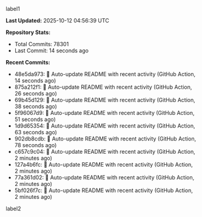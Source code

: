 
label1 
<!-- ACTIVITY_START -->
**Last Updated:** 2025-10-12 04:56:39 UTC

**Repository Stats:**
- Total Commits: 78301
- Last Commit: 14 seconds ago

**Recent Commits:**
- 48e5da973: 🤖 Auto-update README with recent activity (GitHub Action, 14 seconds ago)
- 875a212f1: 🤖 Auto-update README with recent activity (GitHub Action, 26 seconds ago)
- 69b45d129: 🤖 Auto-update README with recent activity (GitHub Action, 38 seconds ago)
- 5f96067d9: 🤖 Auto-update README with recent activity (GitHub Action, 51 seconds ago)
- 1d9d65354: 🤖 Auto-update README with recent activity (GitHub Action, 63 seconds ago)
- 902db8cdb: 🤖 Auto-update README with recent activity (GitHub Action, 78 seconds ago)
- c657c9c04: 🤖 Auto-update README with recent activity (GitHub Action, 2 minutes ago)
- 127a4b6fc: 🤖 Auto-update README with recent activity (GitHub Action, 2 minutes ago)
- 77a361d02: 🤖 Auto-update README with recent activity (GitHub Action, 2 minutes ago)
- 5bf026f7c: 🤖 Auto-update README with recent activity (GitHub Action, 2 minutes ago)
<!-- ACTIVITY_END -->

label2
